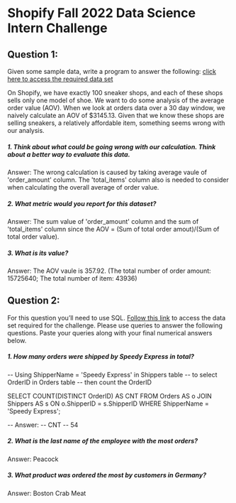 # Shopify Fall 2022 Data Science Intern Challenge
## Question 1:

Given some sample data, write a program to answer the following: [click here to access the required data set](https://docs.google.com/spreadsheets/d/16i38oonuX1y1g7C_UAmiK9GkY7cS-64DfiDMNiR41LM/edit#gid=0)

  On Shopify, we have exactly 100 sneaker shops, and each of these shops sells only one model of shoe. We want to do some analysis of the average order value (AOV). When we look at orders data over a 30 day window, we naively calculate an AOV of $3145.13. Given that we know these shops are selling sneakers, a relatively affordable item, something seems wrong with our analysis. 

##### 1. Think about what could be going wrong with our calculation. Think about a better way to evaluate this data. 

Answer: 
The wrong calculation is caused by taking average vaule of 'order_amount' column. The 'total_items' column also is needed to consider when calculating the overall average of order value.  

##### 2. What metric would you report for this dataset?

Answer: 
The sum value of 'order_amount' column and the sum of 'total_items' column since the AOV = (Sum of total order amout)/(Sum of total order value).

##### 3. What is its value?

Answer: 
The AOV vaule is 357.92.
(The total number of order amount: 15725640; The total number of item: 43936)

## Question 2: 

For this question you’ll need to use SQL. [Follow this link](https://www.w3schools.com/SQL/TRYSQL.ASP?FILENAME=TRYSQL_SELECT_ALL) to access the data set required for the challenge. Please use queries to answer the following questions. Paste your queries along with your final numerical answers below.

##### 1. How many orders were shipped by Speedy Express in total?

-- Using ShipperName = 'Speedy Express' in Shippers table 
-- to select OrderID in Orders table 
-- then count the OrderID 
	
SELECT COUNT(DISTINCT OrderID) AS CNT FROM Orders AS o
JOIN Shippers AS s 
ON o.ShipperID = s.ShipperID 
WHERE ShipperName = 'Speedy Express';

-- Answer:
-- CNT
-- 54


##### 2. What is the last name of the employee with the most orders?

Answer: Peacock

##### 3. What product was ordered the most by customers in Germany?

Answer: Boston Crab Meat

